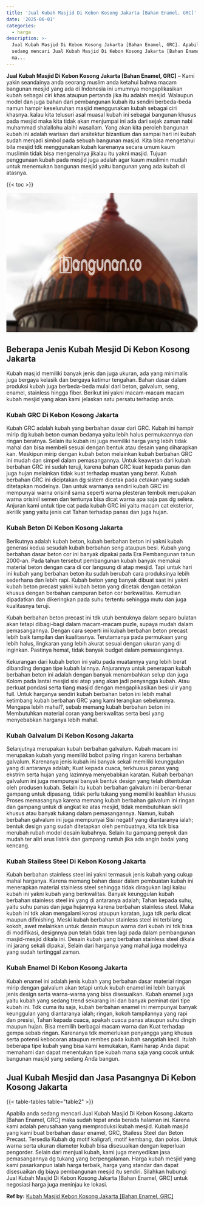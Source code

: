 ```yaml
---
title: 'Jual Kubah Masjid Di Kebon Kosong Jakarta [Bahan Enamel, GRC]'
date: '2025-06-01'
categories:
  - harga
description: >-
  Jual Kubah Masjid Di Kebon Kosong Jakarta [Bahan Enamel, GRC]. Apabila anda
  sedang mencari Jual Kubah Masjid Di Kebon Kosong Jakarta [Bahan Enamel, GRC]
  ma...
---
```


**Jual Kubah Masjid Di Kebon Kosong Jakarta \[Bahan Enamel, GRC\]** – Kami yakin seandainya anda seorang muslim anda ketahui bahwa macam bangunan mesjid yang ada di Indonesia ini umumnya mengaplikasikan kubah sebagai ciri khas ataupun pertanda jika itu adalah mesjid. Walaupun model dan juga bahan dari pembangunan kubah itu sendiri berbeda-beda namun hampir keseluruhan masjid menggunakan kubah sebagai ciri khasnya. kalau kita telusuri asal muasal kubah ini sebagai bangunan khusus pada mesjid maka kita tidak akan menjumpai ini ada dari sejak zaman nabi muhammad shalallohu alaihi wasallam. Yang akan kita peroleh bangunan kubah ini adalah warisan dari arsitektur bizantium dan sampai hari ini kubah sudah menjadi simbol pada sebuah bangunan masjid. Kita bisa mengetahui bila mesjid tdk menggunakan kubah karenanya secara umum kaum muslimin tidak bisa mengenalnya jikalau itu yakni masjid. Tujuan penggunaan kubah pada mesjid juga adalah agar kaum muslimin mudah untuk menemukan bangunan mesjid yaitu bangunan yang ada kubah di atasnya.

{{< toc >}}

![Jual Kubah Masjid Di Kebon Kosong Jakarta [Bahan Enamel, GRC]](/images/jual-kubah-masjid-23.png)

## Beberapa Jenis Kubah Mesjid Di Kebon Kosong Jakarta

Kubah masjid memiliki banyak jenis dan juga ukuran, ada yang minimalis juga bergaya kelasik dan bergaya ketimur tengahan. Bahan dasar dalam produksi kubah juga berbeda-beda mulai dari beton, galvalum, seng, enamel, stainless hingga fiber. Berikut ini yakni macam-macam macam kubah mesjid yang akan kami jelaskan satu persatu terhadap anda.

### Kubah GRC Di Kebon Kosong Jakarta

Kubah GRC adalah kubah yang berbahan dasar dari GRC. Kubah ini hampir mirip dg kubah beton cuman bedanya yaitu lebih halus permukaannya dan ringan beratnya. Selain itu kubah ini juga memiliki harga yang lebih tidak mahal dan bisa membeli sesuai dengan bentuk atau desain yang diharapkan kan. Meskipun mirip dengan kubah beton melainkan kubah berbahan GRC ini mudah dan simpel dalam pemasangannya. Untuk keawetan dari kubah berbahan GRC ini sudah teruji, karena bahan GRC kuat kepada panas dan juga hujan melainkan tidak kuat terhadap muatan yang berat. Kubah berbahan GRC ini diciptakan dg sistem dicetak pada cetakan yang sudah ditetapkan modelnya. Dan untuk warnanya sendiri kubah GRC ini mempunyai warna orisinil sama seperti warna plesteran tembok merupakan warna orisinil semen dan tentunya bisa dicat warna apa saja pas dg selera. Anjuran kami untuk tipe cat pada kubah GRC ini yaitu macam cat eksterior, akrilik yang yaitu jenis cat Tahan terhadap panas dan juga hujan.

### Kubah Beton Di Kebon Kosong Jakarta

Berikutnya adalah kubah beton, kubah berbahan beton ini yakni kubah generasi kedua sesudah kubah berbahan seng ataupun besi. Kubah yang berbahan dasar beton cor ini banyak dipakai pada Era Pembangunan tahun 2000-an. Pada tahun tersebut pembangunan kubah banyak memakai material beton dengan cara di cor langsung di atap mesjid. Tapi untuk hari ini kubah yang berbahan beton itu sudah berubah cara produksinya lebih sederhana dan lebih rapi. Kubah beton yang banyak dibuat saat ini yakni kubah beton precast yakni kubah beton yang dicetak dengan cetakan khusus dengan berbahan campuran beton cor berkwalitas. Kemudian dipadatkan dan dikeringkan pada suhu tertentu sehingga mutu dan juga kualitasnya teruji.

Kubah berbahan beton precast ini tdk utuh bentuknya dalam separo bulatan akan tetapi dibagi-bagi dalam macam-macam puzle, supaya mudah dalam pemasangannya. Dengan cara seperti ini kubah berbahan beton precast lebih baik tampilan dan kualitasnya. Terutamanya pada permukaan yang lebih halus, lingkaran yang lebih akurat sesuai dengan ukuran yang di inginkan. Pastinya hemat, tidak banyak budget dalam pemasangannya.

Kekurangan dari kubah beton ini yaitu pada muatannya yang lebih berat dibanding dengan tipe kubah lainnya. Anjurannya untuk penerapan kubah berbahan beton ini adalah dengan banyak menambahkan selup dan juga Kolom pada lantai mesjid sisi atap yang akan jadi penyangga kubah. Atau perkuat pondasi serta tiang masjid dengan mengaplikasikan besi ulir yang full. Untuk harganya sendiri kubah berbahan beton ini lebih mahal ketimbang kubah berbahan GRC yang kami terangkan sebelumnya. Mengapa lebih mahal?, sebab memang kubah berbahan beton ini Membutuhkan material coran yang berkwalitas serta besi yang menyebabkan harganya lebih mahal.

### Kubah Galvalum Di Kebon Kosong Jakarta

Selanjutnya merupakan kubah berbahan galvalum. Kubah macam ini merupakan kubah yang memiliki bobot paling ringan karena berbahan galvalum. Karenanya jenis kubah ini banyak sekali memiliki keunggulan yang di antaranya adalah; Kuat kepada cuaca, terkhusus panas yang ekstrim serta hujan yang lazimnya menyebabkan karatan. Kubah berbahan galvalum ini juga mempunyai banyak bentuk design yang telah ditentukan oleh produsen kubah. Selain itu kubah berbahan galvalum ini benar-benar gampang untuk dipasang, tidak perlu tukang yang memiliki keahlian khusus Proses memasangnya karena memang kubah berbahan galvalum ini ringan dan gampang untuk di angkat ke atas mesjid, tidak membutuhkan skill khusus atau banyak tukang dalam pemasangannya. Namun, kubah berbahan galvalum ini juga mempunyai Sisi negatif yang diantaranya ialah; bentuk design yang sudah ditetapkan oleh pembuatnya, kita tdk bisa merubah rubah model desain kubahnya. Selain itu gampang penyok dan mudah ter aliri arus listrik dan gampang runtuh jika ada angin badai yang kencang.

### Kubah Stailess Steel Di Kebon Kosong Jakarta

Kubah berbahan stainless steel ini yakni termasuk jenis kubah yang cukup mahal harganya. Karena memang bahan dasar dalam pembuatan kubah ini menerapkan material stainless steel sehingga tidak diragukan lagi kalau kubah ini yakni kubah yang berkwalitas. Banyak keunggulan kubah berbahan stainless steel ini yang di antaranya adalah; Tahan kepada suhu, yaitu suhu panas dan juga hujannya karena berbahan stainless steel. Maka kubah ini tdk akan mengalami korosi ataupun karatan, juga tdk perlu dicat maupun difinishing. Meski kubah berbahan stainless steel ini terbilang kokoh, awet melainkan untuk desain maupun warna dari kubah ini tdk bisa di modifikasi, designnya pun telah tidak tren lagi pada dalam pembangunan masjid-mesjid dikala ini. Desain kubah yang berbahan stainless steel dikala ini jarang sekali dipakai, Selain dari harganya yang mahal juga modelnya yang sudah tertinggal zaman.

### Kubah Enamel Di Kebon Kosong Jakarta

Kubah enamel ini adalah jenis kubah yang berbahan dasar material ringan mirip dengan galvalum akan tetapi untuk kubah enamel ini lebih banyak jenis design serta warna-warna yang bisa disesuaikan. Kubah enamel juga yaitu kubah yang sedang trend sekarang ini dan banyak peminat dari tipe kubah ini. Tdk cuma itu saja, kubah berbahan enamel ini mempunyai banyak keunggulan yang diantaranya ialah; ringan, kokoh tampilannya yang rapi dan presisi, Tahan kepada cuaca, apakah cuaca panas ataupun suhu dingin maupun hujan. Bisa memilih berbagai macam warna dan Kuat terhadap gempa sebab ringan. Karenanya tdk memerlukan penyangga yang khusus serta potensi kebocoran ataupun rembes pada kubah sangatlah kecil. Itulah beberapa tipe kubah yang bisa kami kemukakan, Kami harap Anda dapat memahami dan dapat menentukan tipe kubah mana saja yang cocok untuk bangunan masjid yang sedang Anda bangun.

## Jual Kubah Mesjid dan Jasa Pasangnya Di Kebon Kosong Jakarta

{{< table-tables table="table2" >}}

Apabila anda sedang mencari Jual Kubah Masjid Di Kebon Kosong Jakarta \[Bahan Enamel, GRC\] maka sudah tepat anda berada halaman ini. Karena kami adalah perusahaan yang memproduksi kubah mesjid. Kubah masjid yang kami buat berbahan dasar enamel, GRC, Stailess Steel dan Beton Precast. Tersedia Kubah dg motif kaligrafi, motif kembang, dan polos. Untuk warna serta ukuran diameter kubah bisa disesuaikan dengan keperluan pengorder. Selain dari menjual kubah, kami juga menyedikan jasa pemasangannya dg tukang yang berpengalaman. Harga kubah mesjid yang kami pasarkanpun ialah harga terbaik, harga yang standar dan dapat disesuaikan dg biaya pembangunan mesjid itu sendiri. Silahkan hubungi Jual Kubah Masjid Di Kebon Kosong Jakarta \[Bahan Enamel, GRC\] untuk negosiasi harga juga meninjau ke lokasi.

**Ref by:** [Kubah Masjid Kebon Kosong Jakarta [Bahan Enamel, GRC]](https://id.wikipedia.org/wiki/Kubah)
